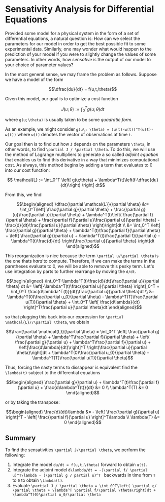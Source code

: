 # Sensativity Analysis for Differential Equations

Provided some model for a physical system in the form of a set of differential equations, a natural question is: How can we select the parameters for our model in order to get the best possible fit to some experimental data. Similarly, one may wonder what would happen to the prediction of your model if you were to slightly change the values of some parameters. In other words, how *sensative* is the output of our model to your choice of parameter values? 

In the most general sense, we may frame the problem as follows. Suppose we have a model of the form 
```math
\dfrac{du}{dt} = f(u,t,\theta)
```
Given this model, our goal is to optimize a cost function 
```math
J(u; \theta) := \int_0^T g(u;\theta)dt
```
where ``g(u;\theta)`` is usually taken to be some *quadratic form*. 

As an example, we might consider ``g(u\; \theta) = (u(t)-w(t))^T(u(t)-w(t))`` where ``w(t)`` denotes the vector of observations at time ``t``. 


Our goal then is to find out how ``J`` depends on the parameters ``\theta``, in other words, to find ``\partial J / \partial \theta``. To do this, we will use the method of Lagrange multipliers to generate a so called *adjoint equation* that enables us to find this derivative in a way that minimizes computational cost. As always, this method begins by adding a term that evaluates to 0 into our cost function: 
```math
    \mathcal{L} := \int_0^T \left[ g(u;\theta) + \lambda^T(t)\left(f-\dfrac{du}{dt}\right) \right] dt
```
From this, we find 
```math
\begin{aligned}
    \dfrac{\partial \mathcal{L}}{\partial \theta} &:= \int_0^T\left[ \frac{\partial g}{\partial \theta} + \frac{\partial g}{u}\frac{\partial u}{\partial \theta} + \lambda^T(t)\left( \frac{\partial f}{\partial \theta} + \frac{\partial f}{\partial u}\frac{\partial u}{\partial \theta} - \frac{d}{dt}\frac{\partial u}{\partial \theta} \right)\right]dt \\ 
    &= \int_0^T \left[ \frac{\partial g}{\partial \theta} + \lambda^T(t)\frac{\partial f}{\partial \theta} + \left( \frac{\partial g}{\partial u} + \lambda^T(t)\frac{\partial f}{\partial u} - \lambda^T(t)\frac{d}{dt} \right)\frac{\partial u}{\partial \theta} \right]dt
\end{aligned}
```
This reorganization is nice because the term ``\partial u/\partial \theta`` is the one thats *hard* to compute. Therefore, if we can make the terms in the paretheses evaluate to 0, we will be able to remove this pesky term. Let's use integration by parts to further rearrange by moving the ``d/dt``.

```math
\begin{aligned}
    \int_0^T-\lambda^T(t)\frac{d}{dt}\frac{\partial u}{\partial \theta} dt &= \left[-\lambda^T(t)\frac{\partial u}{\partial \theta} \right]_0^T + \int_0^T \frac{d\lambda^T(t)}{dt}\frac{\partial u}{\partial \theta}dt \\ 
    &= \lambda^T(0)\frac{\partial u_0}{\partial \theta} - \lambda^T(T)\frac{\partial u(T)}{\partial \theta} + \int_0^T \left[ \frac{d\lambda}{dt} \right]^T\frac{\partial u}{\partial \theta}dt
\end{aligned}
```
so that plugging this back into our expression for ``\partial \mathcal{L}//\partial \theta``, we obtain
```math
\frac{\partial \mathcal{L}}{\partial \theta} = \int_0^T \left[ \frac{\partial g}{\partial \theta} + \lambda^T\frac{\partial f}{\partial \theta} + \left( \frac{\partial g}{\partial u} + \lambda^T\frac{\partial f}{\partial u} + \left[\frac{d\lambda}{dt}\right]^T \right)\frac{\partial u}{\partial \theta}\right]dt + \lambda^T(0)\frac{\partial u_0}{\partial \theta} - \lambda^T(T)\frac{\partial u(T)}{\partial \theta}
```

Thus, forcing the nasty terms to dissappear is equivalent find the ``\lambda(t)`` subject to the differential equations 
```math
\begin{aligned}
   \frac{\partial g}{\partial u} + \lambda^T(t)\frac{\partial f}{\partial u} + \frac{d\lambda^T(t)}{dt} &= 0 \\ 
   \lambda^T(T) &= 0
\end{aligned}
```
or by taking the transpose: 
```math
\begin{aligned}
    \frac{d}{dt}\lambda &= - \left[ \frac{\partial g}{\partial u} \right]^T - \left[ \frac{\partial f}{\partial u} \right]^T\lambda  \\ 
    \lambda(T) &= 0
\end{aligned}
```

## Summary
To find the sensativities ``\partial J/\partial \theta``, we perform the following: 
1. Integrate the model ``du/dt = f(u,t,\theta)`` forward to obtain ``u(t)``.
2. Integrate the adjoint model ``d\lambda/dt = -(\partial f/ \partial u)^T\lambda - (\partial g / partial u)^T `` backwards in time from ``T`` to ``0`` to obtain ``\lambda(t)``.
3. Evaluate ``\partial J / \partial \theta = \int_0^T\left( \partial g/ \partial \theta + \lambda^T \partial f/\partial \theta\right)dt + \lambda^T(0)\partial u_0/\partial \theta  ``
